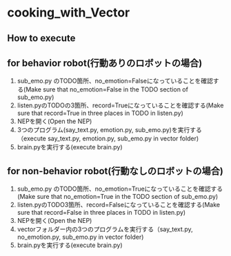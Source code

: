 # cooking_with_Vector

## How to execute
## for behavior robot(行動ありのロボットの場合)
1. sub_emo.py のTODO箇所、no_emotion=Falseになっていることを確認する(Make sure that no_emotion=False in the TODO section of sub_emo.py)
2. listen.pyのTODOの3箇所、record=Trueになっていることを確認する(Make sure that record=True in three places in TODO in listen.py)
2. NEPを開く(Open the NEP)
3. 3つのプログラム(say_text.py, emotion.py, sub_emo.py)を実行する（execute say_text.py, emotion.py, sub_emo.py in vector folder)
4. brain.pyを実行する(execute brain.py)

## for non-behavior robot(行動なしのロボットの場合)
1. sub_emo.py のTODO箇所、no_emotion=Trueになっていることを確認する(Make sure that no_emotion=True in the TODO section of sub_emo.py)
2. listen.pyのTODO3箇所、record=Falseになっていることを確認する(Make sure that record=False in three places in TODO in listen.py)
2. NEPを開く(Open the NEP)
3. vectorフォルダー内の3つのプログラムを実行する（say_text.py, no_emotion.py, sub_emo.py in vector folder)
4. brain.pyを実行する(execute brain.py)

